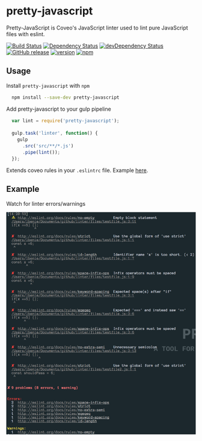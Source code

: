 # pretty-javascript

Pretty-JavaScript is Coveo's JavaScript linter used to lint pure JavaScript
files with eslint.

[![Build Status](https://travis-ci.org/coveo/pretty-javascript.svg?branch=master)](https://travis-ci.org/coveo/pretty-javascript)
[![Dependency Status](https://david-dm.org/coveo/pretty-javascript.svg)](https://david-dm.org/coveo/pretty-javascript)
[![devDependency Status](https://david-dm.org/coveo/pretty-javascript/dev-status.svg)](https://david-dm.org/coveo/pretty-javascript#info=devDependencies)
[![GitHub release](https://img.shields.io/github/release/coveo/pretty-javascript.svg)](https://github.com/coveo/pretty-javascript/releases/)
[![version](https://img.shields.io/npm/v/pretty-javascript.svg?maxAge)](https://www.npmjs.org/package/pretty-javascript)
[![npm](https://img.shields.io/npm/dm/pretty-javascript.svg?maxAge=2592000)](https://www.npmjs.org/package/pretty-javascript)

## Usage

Install `pretty-javascript` with `npm`

```sh
  npm install --save-dev pretty-javascript
```

Add pretty-javascript to your gulp pipeline

```js
  var lint = require('pretty-javascript');

  gulp.task('linter', function() {
    gulp
      .src('src/**/*.js')
      .pipe(lint());
  });
```

Extends coveo rules in your `.eslintrc` file. Example [here](https://github.com/coveo/eslint-config-coveo#usage).

## Example

Watch for linter errors/warnings

![linter](./image/linter-formatter.png)

